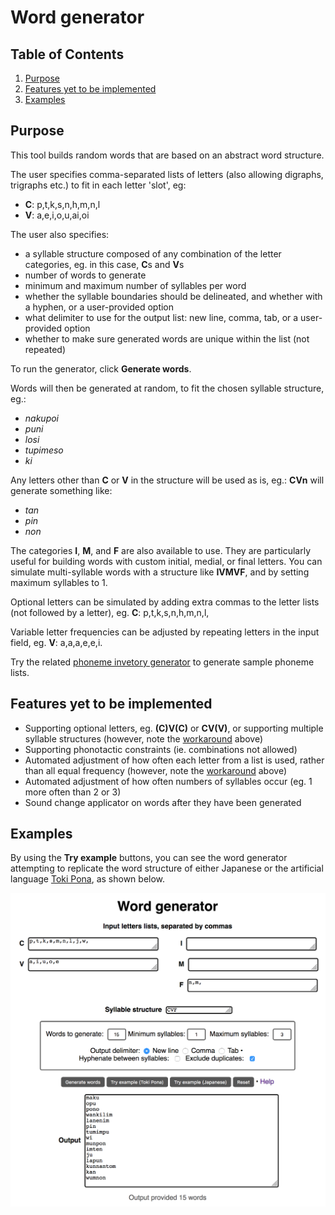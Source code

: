 # Word generator

## Table of Contents
1. [Purpose](#purpose)
2. [Features yet to be implemented](#features)
3. [Examples](#examples)

## Purpose<a name="purpose"></a>

This tool builds random words that are based on an abstract word structure.

The user specifies comma-separated lists of letters (also allowing digraphs, trigraphs etc.) to fit in each letter 'slot', eg:
* **C**: p,t,k,s,n,h,m,n,l
* **V**: a,e,i,o,u,ai,oi

The user also specifies:
* a syllable structure composed of any combination of the letter categories, eg. in this case, **C**s and **V**s
* number of words to generate
* minimum and maximum number of syllables per word
* whether the syllable boundaries should be delineated, and whether with a hyphen, or a user-provided option
* what delimiter to use for the output list: new line, comma, tab, or a user-provided option
* whether to make sure generated words are unique within the list (not repeated)

To run the generator, click **Generate words**.

Words will then be generated at random, to fit the chosen syllable structure, eg.:
* _nakupoi_
* _puni_
* _losi_
* _tupimeso_
* _ki_

Any letters other than **C** or **V** in the structure will be used as is, eg.: **CVn** will generate something like:
* _tan_
* _pin_
* _non_

The categories **I**, **M**, and **F** are also available to use. They are particularly useful for building words with custom initial, medial, or final letters. You can simulate multi-syllable words with a structure like **IVMVF**, and by setting maximum syllables to 1.

<a name="optionals"></a>Optional letters can be simulated by adding extra commas to the letter lists (not followed by a letter), eg. **C**: p,t,k,s,n,h,m,n,l,

<a name="frequencies"></a>Variable letter frequencies can be adjusted by repeating letters in the input field, eg. **V**: a,a,a,e,e,i.

Try the related [phoneme invetory generator](https://github.com/aaa2016/phoneme-inventory-generator/) to generate sample phoneme lists.

## Features yet to be implemented<a name="features"></a>

* Supporting optional letters, eg. **(C)V(C)** or **CV(V)**, or supporting multiple syllable structures (however, note the [workaround](#optionals) above)
* Supporting phonotactic constraints (ie. combinations not allowed)
* Automated adjustment of how often each letter from a list is used, rather than all equal frequency (however, note the [workaround](#frequencies) above)
* Automated adjustment of how often numbers of syllables occur (eg. 1 more often than 2 or 3)
* Sound change applicator on words after they have been generated

## Examples<a name="examples"></a>

By using the **Try example** buttons, you can see the word generator attempting to replicate the word structure of either Japanese or the artificial language [Toki Pona](https://en.wikipedia.org/wiki/Toki_Pona), as shown below.

![Screenshot of tool](https://github.com/aaa2016/word-generator/blob/master/example.png)